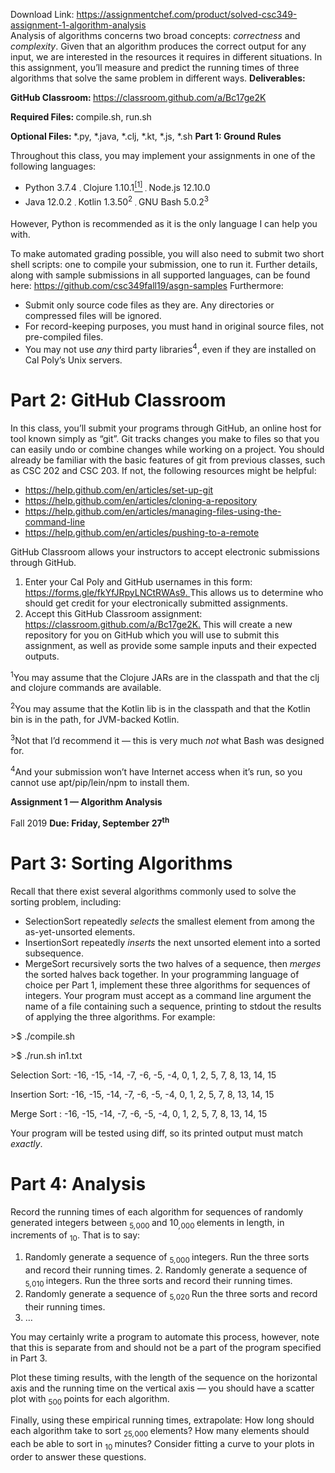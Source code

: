 Download Link: https://assignmentchef.com/product/solved-csc349-assignment-1-algorithm-analysis
<br>
Analysis of algorithms concerns two broad concepts: <em>correctness </em>and <em>complexity</em>. Given that an algorithm produces the correct output for any input, we are interested in the resources it requires in different situations. In this assignment, you’ll measure and predict the running times of three algorithms that solve the same problem in different ways. <strong>Deliverables:</strong>

<strong>GitHub Classroom: </strong><a href="https://classroom.github.com/a/Bc17ge2K">https://classroom.github.com/a/Bc17ge2K</a>

<strong>Required Files:                   </strong>compile.sh, run.sh

<strong>Optional Files: </strong>*.py, *.java, *.clj, *.kt, *.js, *.sh <strong>Part 1: Ground Rules</strong>

Throughout this class, you may implement your assignments in one of the following languages:

<ul>

 <li>Python 3.7.4 <em><sub>· </sub></em>Clojure 1.10.1<a href="#_ftn1" name="_ftnref1"><sup>[1]</sup></a><sup>                                                              </sup><em><sub>· </sub></em>Node.js 12.10.0</li>

 <li>Java 12.0.2 <em><sub>· </sub></em>Kotlin 1.3.50<sup>2                                                                    </sup><em><sub>· </sub></em>GNU Bash 5.0.2<sup>3</sup></li>

</ul>

However, Python is recommended as it is the only language I can help you with.

To make automated grading possible, you will also need to submit two short shell scripts: one to compile your submission, one to run it. Further details, along with sample submissions in all supported languages, can be found here: <a href="https://github.com/csc349fall19/asgn-samples">https://github.com/csc349fall19/asgn-samples </a>Furthermore:

<ul>

 <li>Submit only source code files as they are. Any directories or compressed files will be ignored.</li>

 <li>For record-keeping purposes, you must hand in original source files, not pre-compiled files.</li>

 <li>You may not use <em>any </em>third party libraries<sup>4</sup>, even if they are installed on Cal Poly’s Unix servers.</li>

</ul>

<h1>Part 2: GitHub Classroom</h1>

In this class, you’ll submit your programs through GitHub, an online host for tool known simply as “git”. Git tracks changes you make to files so that you can easily undo or combine changes while working on a project. You should already be familiar with the basic features of git from previous classes, such as CSC 202 and CSC 203. If not, the following resources might be helpful:

<ul>

 <li><a href="https://help.github.com/en/articles/set-up-git">https://help.github.com/en/articles/set-up-git</a></li>

 <li><a href="https://help.github.com/en/articles/cloning-a-repository">https://help.github.com/en/articles/cloning-a-repository</a></li>

 <li><a href="https://help.github.com/en/articles/managing-files-using-the-command-line">https://help.github.com/en/articles/managing-files-using-the-command-line</a></li>

 <li><a href="https://help.github.com/en/articles/pushing-to-a-remote">https://help.github.com/en/articles/pushing-to-a-remote</a></li>

</ul>

GitHub Classroom allows your instructors to accept electronic submissions through GitHub.

<ol>

 <li>Enter your Cal Poly and GitHub usernames in this form: <a href="https://forms.gle/fkYfJRpyLNCtRWAs9">https://forms.gle/fkYfJRpyLNCtRWAs9</a><a href="https://forms.gle/fkYfJRpyLNCtRWAs9">. </a>This allows us to determine who should get credit for your electronically submitted assignments.</li>

 <li>Accept this GitHub Classroom assignment: <a href="https://classroom.github.com/a/Bc17ge2K">https://classroom.github.com/a/Bc17ge2K</a><a href="https://classroom.github.com/a/Bc17ge2K">.</a> This will create a new repository for you on GitHub which you will use to submit this assignment, as well as provide some sample inputs and their expected outputs.</li>

</ol>

<sup>1</sup>You may assume that the Clojure JARs are in the classpath and that the clj and clojure commands are available.

<sup>2</sup>You may assume that the Kotlin lib is in the classpath and that the Kotlin bin is in the path, for JVM-backed Kotlin.

<sup>3</sup>Not that I’d recommend it — this is very much <em>not </em>what Bash was designed for.

<sup>4</sup>And your submission won’t have Internet access when it’s run, so you cannot use apt/pip/lein/npm to install them.

<strong>Assignment 1 — Algorithm Analysis</strong>

Fall 2019                                                                                                                                                     <strong>Due: Friday, September 27<sup>th</sup></strong>

<h1>Part 3: Sorting Algorithms</h1>

Recall that there exist several algorithms commonly used to solve the sorting problem, including:

<ul>

 <li>SelectionSort repeatedly <em>selects </em>the smallest element from among the as-yet-unsorted elements.</li>

 <li>InsertionSort repeatedly <em>inserts </em>the next unsorted element into a sorted subsequence.</li>

 <li>MergeSort recursively sorts the two halves of a sequence, then <em>merges </em>the sorted halves back together. In your programming language of choice per Part 1, implement these three algorithms for sequences of integers. Your program must accept as a command line argument the name of a file containing such a sequence, printing to stdout the results of applying the three algorithms. For example:</li>

</ul>

&gt;$ ./compile.sh

&gt;$ ./run.sh in1.txt

Selection Sort: -16, -15, -14, -7, -6, -5, -4, 0, 1, 2, 5, 7, 8, 13, 14, 15

Insertion Sort: -16, -15, -14, -7, -6, -5, -4, 0, 1, 2, 5, 7, 8, 13, 14, 15

Merge Sort                                        : -16, -15, -14, -7, -6, -5, -4, 0, 1, 2, 5, 7, 8, 13, 14, 15

Your program will be tested using diff, so its printed output must match <em>exactly</em>.

<h1>Part 4: Analysis</h1>

Record the running times of each algorithm for sequences of randomly generated integers between <sub>5<em>,</em>000 </sub>and 10<em><sub>,</sub></em><sub>000 </sub>elements in length, in increments of <sub>10</sub>. That is to say:

<ol>

 <li>Randomly generate a sequence of <sub>5<em>,</em>000 </sub>integers. Run the three sorts and record their running times. 2. Randomly generate a sequence of <sub>5<em>,</em>010 </sub>integers. Run the three sorts and record their running times.</li>

 <li>Randomly generate a sequence of <sub>5<em>,</em>020 </sub> Run the three sorts and record their running times.</li>

 <li>…</li>

</ol>

You may certainly write a program to automate this process, however, note that this is separate from and should not be a part of the program specified in Part 3.

Plot these timing results, with the length of the sequence on the horizontal axis and the running time on the vertical axis — you should have a scatter plot with <sub>500 </sub>points for each algorithm.

Finally, using these empirical running times, extrapolate: How long should each algorithm take to sort <sub>25<em>,</em>000 </sub>elements? How many elements should each be able to sort in <sub>10 </sub>minutes? Consider fitting a curve to your plots in order to answer these questions.



